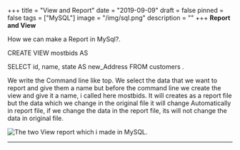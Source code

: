 +++
title = "View and Report"
date = "2019-09-09"
draft = false
pinned = false
tags = ["MySQL"]
image = "/img/sql.png"
description = ""
+++
**Report and View**

How we can make  a Report in MySql?.

CREATE VIEW mostbids AS

SELECT id, name, state  AS new_Address FROM customers .

We write the Command line like top. We select the data that we want to report and give them a name but before the command line we create the view and give it a name, i called here mostbids. It will creates as a report file but the data which we change in the original file it will change Automatically in report file, if we change the data in the report file, its will not change the data in original file.

![The two View report which i made in MySQL.](/img/screen-shot-2019-09-16-at-13.13.12.png)

****
